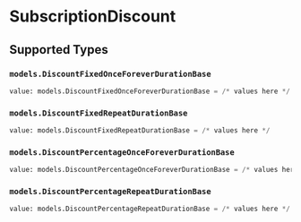 # SubscriptionDiscount


## Supported Types

### `models.DiscountFixedOnceForeverDurationBase`

```python
value: models.DiscountFixedOnceForeverDurationBase = /* values here */
```

### `models.DiscountFixedRepeatDurationBase`

```python
value: models.DiscountFixedRepeatDurationBase = /* values here */
```

### `models.DiscountPercentageOnceForeverDurationBase`

```python
value: models.DiscountPercentageOnceForeverDurationBase = /* values here */
```

### `models.DiscountPercentageRepeatDurationBase`

```python
value: models.DiscountPercentageRepeatDurationBase = /* values here */
```

